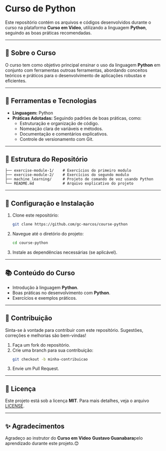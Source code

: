 # Curso de Python

Este repositório contém os arquivos e códigos desenvolvidos durante o curso na plataforma **Curso em Video**, utilizando a linguagem **Python**, seguindo as boas práticas recomendadas.

---

## 📝 Sobre o Curso

O curso tem como objetivo principal ensinar o uso da linguagem **Python** em conjunto com ferramentas outroas ferramentas, abordando conceitos teóricos e práticos para o desenvolvimento de aplicações robustas e eficientes.

---

## 🚀 Ferramentas e Tecnologias

- **Linguagem:** Python   
- **Práticas Adotadas:** Seguindo padrões de boas práticas, como:
  - Estruturação e organização de código.
  - Nomeação clara de variáveis e métodos.
  - Documentação e comentários explicativos.
  - Controle de versionamento com Git.

---

## 📂 Estrutura do Repositório

```plaintext
├── exercise-module-1/    # Exercícios do primeiro modulo
├── exercise-module-2/    # Exercícios do segundo modulo
├── machine_learning/     # Projeto de comando de voz usando Python
└── README.md             # Arquivo explicativo do projeto 
```

---

## 🔧 Configuração e Instalação

1. Clone este repositório:
   ```bash
   git clone https://github.com/gc-marcos/course-python
   ```
2. Navegue até o diretório do projeto:
   ```bash
   cd course-python
   ```
3. Instale as dependências necessárias (se aplicável).

---

## 📚 Conteúdo do Curso

- Introdução à linguagem **Python**.
- Boas práticas no desenvolvimento com **Python**.
- Exercícios e exemplos práticos.

---

## 🤝 Contribuição

Sinta-se à vontade para contribuir com este repositório. Sugestões, correções e melhorias são bem-vindas!

1. Faça um fork do repositório.
2. Crie uma branch para sua contribuição:
   ```bash
   git checkout -b minha-contribuicao
   ```
3. Envie um Pull Request.

---

## 📝 Licença

Este projeto está sob a licença **MIT**. Para mais detalhes, veja o arquivo [LICENSE](LICENSE).

---

## ✨ Agradecimentos

Agradeço ao instrutor do **Curso em Video** **Gustavo Guanabara**pelo aprendizado durante este projeto.😊
